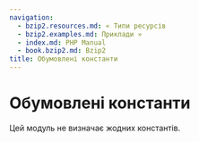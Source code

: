 ```yaml
---
navigation:
  - bzip2.resources.md: « Типи ресурсів
  - bzip2.examples.md: Приклади »
  - index.md: PHP Manual
  - book.bzip2.md: Bzip2
title: Обумовлені константи
---
```

# Обумовлені константи

Цей модуль не визначає жодних константів.
